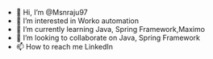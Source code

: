 - 👋 Hi, I’m @Msnraju97
- 👀 I’m interested in Worko automation
- 🌱 I’m currently learning Java, Spring Framework,Maximo
- 💞️ I’m looking to collaborate on Java, Spring Framework
- 📫 How to reach me LinkedIn 

<!---
Msnraju97/Msnraju97 is a ✨ special ✨ repository because its `README.md` (this file) appears on your GitHub profile.
You can click the Preview link to take a look at your changes.
--->
